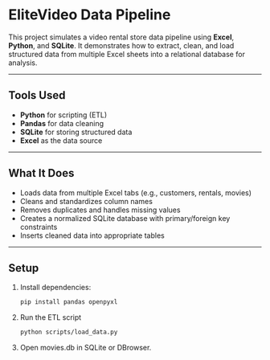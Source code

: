 # EliteVideo Data Pipeline

This project simulates a video rental store data pipeline using **Excel**, **Python**, and **SQLite**. It demonstrates how to extract, clean, and load structured data from multiple Excel sheets into a relational database for analysis.

---

## Tools Used

- **Python** for scripting (ETL)
- **Pandas** for data cleaning
- **SQLite** for storing structured data
- **Excel** as the data source

---

## What It Does

- Loads data from multiple Excel tabs (e.g., customers, rentals, movies)
- Cleans and standardizes column names
- Removes duplicates and handles missing values
- Creates a normalized SQLite database with primary/foreign key constraints
- Inserts cleaned data into appropriate tables

---

## Setup

1. Install dependencies:

   ```bash
   pip install pandas openpyxl
2. Run the ETL script
   
   ```bash
   python scripts/load_data.py
3. Open movies.db in SQLite or DBrowser.
